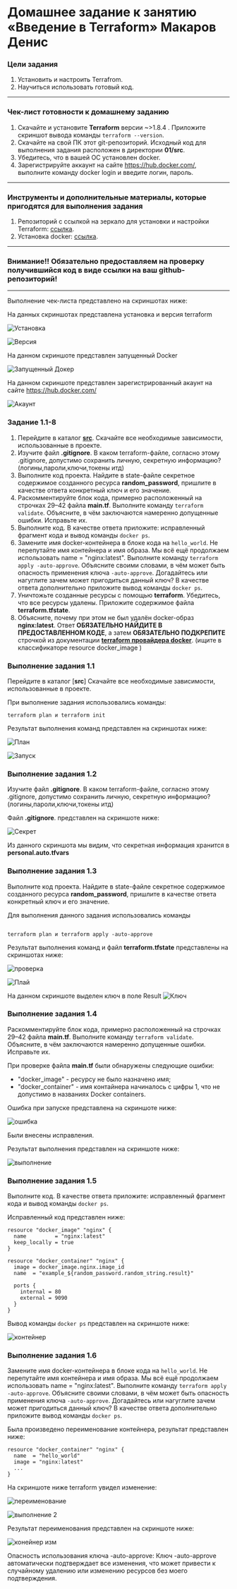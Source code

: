 # Домашнее задание к занятию «Введение в Terraform» Макаров Денис

### Цели задания

1. Установить и настроить Terrafrom.
2. Научиться использовать готовый код.

------

### Чек-лист готовности к домашнему заданию

1. Скачайте и установите **Terraform** версии ~>1.8.4 . Приложите скриншот вывода команды ```terraform --version```.
2. Скачайте на свой ПК этот git-репозиторий. Исходный код для выполнения задания расположен в директории **01/src**.
3. Убедитесь, что в вашей ОС установлен docker.
4. Зарегистрируйте аккаунт на сайте https://hub.docker.com/, выполните команду docker login и введите логин, пароль.

------

### Инструменты и дополнительные материалы, которые пригодятся для выполнения задания

1. Репозиторий с ссылкой на зеркало для установки и настройки Terraform: [ссылка](https://github.com/netology-code/devops-materials).
2. Установка docker: [ссылка](https://docs.docker.com/engine/install/ubuntu/). 
------
### Внимание!! Обязательно предоставляем на проверку получившийся код в виде ссылки на ваш github-репозиторий!
------
Выполнение чек-листа представлено на скриншотах ниже:

На данных скриншотах представлена установка и версия terraform 

![Установка](https://github.com/user-attachments/assets/5f30e211-065d-4238-8dcd-a2452a61e525)

![Версия](https://github.com/user-attachments/assets/d5ca8629-e919-4323-89c7-7f6a1c494d4c)

На данном скриншоте представлен запущенный Docker

![Запущенный Докер](https://github.com/user-attachments/assets/0871e752-573b-4014-8733-02c716bcc5cd)

На данном скриншоте представлен зарегистрированный акаунт на сайте https://hub.docker.com/

![Акаунт](https://github.com/user-attachments/assets/877c246f-3baa-4b36-9c34-f3aa4dfe83d6)


### Задание 1.1-8

1. Перейдите в каталог [**src**](https://github.com/netology-code/ter-homeworks/tree/main/01/src). Скачайте все необходимые зависимости, использованные в проекте. 
2. Изучите файл **.gitignore**. В каком terraform-файле, согласно этому .gitignore, допустимо сохранить личную, секретную информацию?(логины,пароли,ключи,токены итд)
3. Выполните код проекта. Найдите  в state-файле секретное содержимое созданного ресурса **random_password**, пришлите в качестве ответа конкретный ключ и его значение.
4. Раскомментируйте блок кода, примерно расположенный на строчках 29–42 файла **main.tf**.
Выполните команду ```terraform validate```. Объясните, в чём заключаются намеренно допущенные ошибки. Исправьте их.
5. Выполните код. В качестве ответа приложите: исправленный фрагмент кода и вывод команды ```docker ps```.
6. Замените имя docker-контейнера в блоке кода на ```hello_world```. Не перепутайте имя контейнера и имя образа. Мы всё ещё продолжаем использовать name = "nginx:latest". Выполните команду ```terraform apply -auto-approve```.
Объясните своими словами, в чём может быть опасность применения ключа  ```-auto-approve```. Догадайтесь или нагуглите зачем может пригодиться данный ключ? В качестве ответа дополнительно приложите вывод команды ```docker ps```.
8. Уничтожьте созданные ресурсы с помощью **terraform**. Убедитесь, что все ресурсы удалены. Приложите содержимое файла **terraform.tfstate**. 
9. Объясните, почему при этом не был удалён docker-образ **nginx:latest**. Ответ **ОБЯЗАТЕЛЬНО НАЙДИТЕ В ПРЕДОСТАВЛЕННОМ КОДЕ**, а затем **ОБЯЗАТЕЛЬНО ПОДКРЕПИТЕ** строчкой из документации [**terraform провайдера docker**](https://docs.comcloud.xyz/providers/kreuzwerker/docker/latest/docs).  (ищите в классификаторе resource docker_image )

### Выполнение задания 1.1

Перейдите в каталог [**src**] Скачайте все необходимые зависимости, использованные в проекте.

При выполнение задания использовались команды:

```
terraform plan и terraform init

```
Результат выполнения команд представлен на скриншотах ниже:

![План](https://github.com/user-attachments/assets/e303b6e5-78b3-4a42-9856-c702c4f055b3)

![Запуск](https://github.com/user-attachments/assets/366a4cba-3996-454a-ada4-cbe68a046825)

### Выполнение задания 1.2

Изучите файл **.gitignore**. В каком terraform-файле, согласно этому .gitignore, допустимо сохранить личную, секретную информацию?(логины,пароли,ключи,токены итд)

Файл **.gitignore**. представлен на скриншоте ниже:

![Секрет](https://github.com/user-attachments/assets/45b31aa3-1a11-4c25-9547-409ce0bbeb99)

Из данного скриншота мы видим, что секретная информация хранится в **personal.auto.tfvars**

### Выполнение задания 1.3

Выполните код проекта. Найдите  в state-файле секретное содержимое созданного ресурса **random_password**, пришлите в качестве ответа конкретный ключ и его значение.

Для выполнения данного задания использовались команды 

```

terraform plan и terraform apply -auto-approve

```
Результат выполнения команд и файл **terraform.tfstate** представлены на скриншотах ниже:

![проверка](https://github.com/user-attachments/assets/1f0140c7-b46e-411b-b6ef-794f76cb33b9)

![Плай](https://github.com/user-attachments/assets/a9e35bc7-e4ef-4dc1-848e-81b8f5b53dd9)

На данном скриншоте выделен ключ в поле Result
![Ключ](https://github.com/user-attachments/assets/384adf7f-be73-4c5a-8bc4-d445b769c511)

### Выполнение задания 1.4

Раскомментируйте блок кода, примерно расположенный на строчках 29–42 файла **main.tf**.
Выполните команду ```terraform validate```. Объясните, в чём заключаются намеренно допущенные ошибки. Исправьте их.

При проверке файла **main.tf** были обнаружены следующие ошибки:

  - "docker_image" - ресурсу не было назначено имя;
  - "docker_container" - имя контайнера начиналось с цифры 1, что не допустимо в названиях Docker containers.

Ошибка при запуске представлена на скриншоте ниже:

![ошибка](https://github.com/user-attachments/assets/80a5f337-9948-4f1d-82dc-a02b65854b11)

Были внесены исправления.

Результат выполнения представлен на скриншоте ниже:

![выполнение](https://github.com/user-attachments/assets/23be27cc-3578-4ac4-8560-a04f34f05dcf)

### Выполнение задания 1.5

Выполните код. В качестве ответа приложите: исправленный фрагмент кода и вывод команды ```docker ps```.

Исправленный код представлен ниже:

```
resource "docker_image" "nginx" {
  name         = "nginx:latest"
  keep_locally = true
}

resource "docker_container" "nginx" {
  image = docker_image.nginx.image_id
  name  = "example_${random_password.random_string.result}"

  ports {
    internal = 80
    external = 9090
  }
}
```

Вывод команды ```docker ps``` представлен на скриншоте ниже:

![контейнер](https://github.com/user-attachments/assets/09109ba1-35b3-459e-8117-ce9e87e3e849)

### Выполнение задания 1.6

Замените имя docker-контейнера в блоке кода на ```hello_world```. Не перепутайте имя контейнера и имя образа. Мы всё ещё продолжаем использовать name = "nginx:latest". Выполните команду ```terraform apply -auto-approve```.
Объясните своими словами, в чём может быть опасность применения ключа  ```-auto-approve```. Догадайтесь или нагуглите зачем может пригодиться данный ключ? В качестве ответа дополнительно приложите вывод команды ```docker ps```.

Была произведено переименование контейнера, результат представлен ниже:

```
resource "docker_container" "nginx" {
  name  = "hello_world"
  image = "nginx:latest"
  ...
}
```
На скриншоте ниже terraform увидел изменение:

![переименование](https://github.com/user-attachments/assets/82aa7989-4c75-426c-a2d3-9451a3379c42)

![выполнение 2](https://github.com/user-attachments/assets/371a69b2-b7a3-4600-9d80-99f8d15b1bf8)

Результат переименования представлен на скриншоте ниже:

![конейнер изм](https://github.com/user-attachments/assets/78ad7432-2e20-424c-86f2-e45dbdad5aa9)

Опасность использования ключа -auto-approve: Ключ -auto-approve автоматически подтверждает все изменения, что может привести к случайному удалению или изменению ресурсов без моего подтверждения.





















